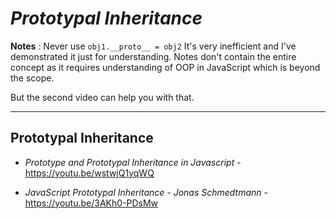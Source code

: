 # _Prototypal Inheritance_

**Notes** : 
Never use ```obj1.__proto__ = obj2``` It's very inefficient and I've demonstrated it just for understanding. 
Notes don't contain the entire concept as it requires understanding of OOP in JavaScript which is beyond the scope.

But the second video can help you with that.

---
## Prototypal Inheritance

* _Prototype and Prototypal Inheritance in Javascript_ - https://youtu.be/wstwjQ1yqWQ

* _JavaScript Prototypal Inheritance - Jonas Schmedtmann_ - https://youtu.be/3AKh0-PDsMw
